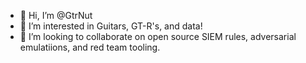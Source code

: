 - 👋 Hi, I’m @GtrNut
- 👀 I’m interested in Guitars, GT-R's, and data! 
- 💞️ I’m looking to collaborate on open source SIEM rules, adversarial emulatiions, and red team tooling. 

<!---
GtrNut/GtrNut is a ✨ special ✨ repository because its `README.md` (this file) appears on your GitHub profile.
You can click the Preview link to take a look at your changes.
--->
